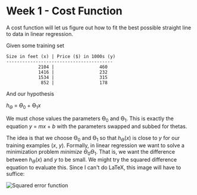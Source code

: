 # Week 1 - Cost Function

A cost function will let us figure out how to fit the best possible straight line to data in linear regression.

Given some training set

```
Size in feet (x) | Price ($) in 1000s (y)
----------------------------------------
            2104 |                 460
            1416 |                 232
            1534 |                 315
             852 |                 178

```

And our hypothesis

*h<sub>ϴ</sub>* =  *ϴ*<sub>0</sub> + ϴ<sub>1</sub>*x*

We must chose values the parameters ϴ<sub>0</sub> and ϴ<sub>1</sub>. This is exactly the equation *y* = *mx* + *b* with the parameters swapped and subbed for thetas.

The idea is that we choose ϴ<sub>0</sub> and ϴ<sub>1</sub> so that *h<sub>ϴ</sub>*(*x*) is close to *y* for our training examples (*x*, *y*). Formally, in linear regression we want to solve a minimization problem *minimize ϴ*<sub>0</sub>*ϴ*<sub>1</sub>. That is, we want the difference between *h<sub>ϴ</sub>*(*x*) and *y* to be small. We might try the squared difference equation to evaluate this. Since I can't do LaTeX, this image will have to suffice:

![Squared error function](http://i.imgur.com/VlVHIdq.png "Squared error function")










